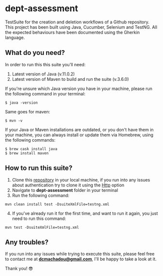 # dept-assessment
TestSuite for the creation and deletion workflows of a Github repository.
This project has been built using Java, Cucumber, Selenium and TestNG.
 All the expected behaviours have been documented using the Gherkin language. 

## What do you need?
In order to run this this suite you'll need:
1. Latest version of Java (v.11.0.2)
1. Latest version of Maven to build and run the suite (v.3.6.0)

If you're unsure which Java version you have in your machine, please run
the following command in your terminal: 
```
$ java -version 
```
Same goes for maven:
```
$ mvn -v 
```
If your Java or Maven installations are outdated, or you don't have them in your machine, 
you can always install or update them via Homebrew,
using the following commands:

```
$ brew cask install java 
$ brew install maven
```

## How to run this suite?
1. Clone this [repository](https://github.com/c-machado/dept-assessment) 
in your local machine, if you run into any issues about authentication try to clone it using
the [Http](https://github.com/c-machado/dept-assessment.git) option
1. Navigate to **dept-assessment** folder in your terminal
1. Run the following command:
```
mvn clean install test -DsuiteXmlFile=testng.xml 
```
4. If you've already run it for the first time, and want to run it again, you
just need to run this command:
```
mvn test -DsuiteXmlFile=testng.xml 
```

## Any troubles?

If you run into any issues while trying to execute this suite, please feel 
free to contact me at **dcmachadou@gmail.com**, I'll be happy to take a look at it.   

Thank you! 
:sunglasses:
